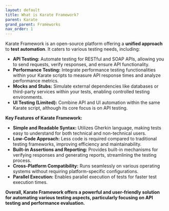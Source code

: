 ```yaml
---
layout: default
title: What is Karate Framework?
parent: Karate
grand_parent: Frameworks
nav_order: 1
---
```


Karate Framework is an open-source platform offering a **unified approach** to **test automation**. It caters to various testing needs, including:

- **API Testing:** Automate testing for RESTful and SOAP APIs, allowing you to send requests, verify responses, and ensure API functionality.
- **Performance Testing:** Integrate performance testing functionalities within your Karate scripts to measure API response times and analyze performance metrics.
- **Mocks and Stubs:** Simulate external dependencies like databases or third-party services within your tests, enabling controlled testing environments.
- **UI Testing (Limited):** Combine API and UI automation within the same Karate script, although its core focus is on API testing.

**Key Features of Karate Framework:**

- **Simple and Readable Syntax:** Utilizes Gherkin language, making tests easy to understand for both technical and non-technical users.
- **Low-Code Approach:** Less code is required compared to traditional testing frameworks, improving efficiency and maintainability.
- **Built-in Assertions and Reporting:** Provides built-in mechanisms for verifying responses and generating reports, streamlining the testing process.
- **Cross-Platform Compatibility:** Runs seamlessly on various operating systems without requiring platform-specific configurations.
- **Parallel Execution:** Enables parallel execution of tests for faster test execution times.

**Overall, Karate Framework offers a powerful and user-friendly solution for automating various testing aspects, particularly focusing on API testing and performance evaluation.**
